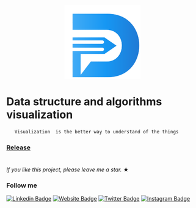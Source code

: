 <p align='center' >
<img src="./src/assets/icons/dsa-logo.png"/>
</p>

# Data structure and algorithms visualization

```HTML
   Visualization  is the better way to understand of the things
``` 

### [Release](https://raj-rathod.github.io/DSA-visualisation-in-angular/)

#
_If you like this project, please leave me a star._ &#9733;

### Follow me

[![Linkedin Badge](https://img.shields.io/badge/-LinkedIn-0e76a8?style=flat-square&logo=Linkedin&logoColor=white)](https://www.linkedin.com/in/rajesh-rathore-0501/)
[![Website Badge](https://img.shields.io/badge/Website-3b5998?style=flat-square&logo=google-chrome&logoColor=white)](https://linktr.ee/rajesh_rathore)
[![Twitter Badge](https://img.shields.io/badge/-Twitter-00acee?style=flat-square&logo=Twitter&logoColor=white)](https://twitter.com/Rajesh946055)
[![Instagram Badge](https://img.shields.io/badge/-Instagram-e4405f?style=flat-square&logo=Instagram&logoColor=white)](https://www.instagram.com/raj_rathod1313/?hl=en)



